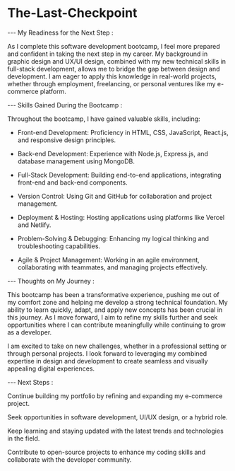 # The-Last-Checkpoint

--- My Readiness for the Next Step :

As I complete this software development bootcamp, I feel more prepared and confident in taking the next step in my career. My background in graphic design and UX/UI design, combined with my new technical skills in full-stack development, allows me to bridge the gap between design and development. I am eager to apply this knowledge in real-world projects, whether through employment, freelancing, or personal ventures like my e-commerce platform.

--- Skills Gained During the Bootcamp :

Throughout the bootcamp, I have gained valuable skills, including:

* Front-end Development: Proficiency in HTML, CSS, JavaScript, React.js, and responsive design principles.

* Back-end Development: Experience with Node.js, Express.js, and database management using MongoDB.

* Full-Stack Development: Building end-to-end applications, integrating front-end and back-end components.

* Version Control: Using Git and GitHub for collaboration and project management.

* Deployment & Hosting: Hosting applications using platforms like Vercel and Netlify.

* Problem-Solving & Debugging: Enhancing my logical thinking and troubleshooting capabilities.

* Agile & Project Management: Working in an agile environment, collaborating with teammates, and managing projects effectively.

--- Thoughts on My Journey :

This bootcamp has been a transformative experience, pushing me out of my comfort zone and helping me develop a strong technical foundation. My ability to learn quickly, adapt, and apply new concepts has been crucial in this journey. As I move forward, I aim to refine my skills further and seek opportunities where I can contribute meaningfully while continuing to grow as a developer.

I am excited to take on new challenges, whether in a professional setting or through personal projects. I look forward to leveraging my combined expertise in design and development to create seamless and visually appealing digital experiences.

--- Next Steps :

Continue building my portfolio by refining and expanding my e-commerce project.

Seek opportunities in software development, UI/UX design, or a hybrid role.

Keep learning and staying updated with the latest trends and technologies in the field.

Contribute to open-source projects to enhance my coding skills and collaborate with the developer community.
